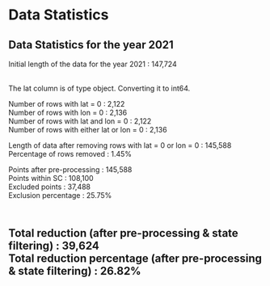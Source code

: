 # Data Statistics


## Data Statistics for the year 2021
Initial length of the data for the year 2021 : 147,724

<br>The lat column is of type object. Converting it to int64.

Number of rows with lat = 0               : 2,122
<br>Number of rows with lon = 0               : 2,136
<br>Number of rows with lat and lon = 0       : 2,122
<br>Number of rows with either lat or lon = 0 : 2,136

Length of data after removing rows with lat = 0 or lon = 0 : 145,588
<br>Percentage of rows removed                                 : 1.45%

Points after pre-processing : 145,588
<br>Points within SC            : 108,100
<br>Excluded points             : 37,488
<br>Exclusion percentage        : 25.75%

<br>Total reduction (after pre-processing & state filtering)            : 39,624
<br>Total reduction percentage (after pre-processing & state filtering) : 26.82%
---